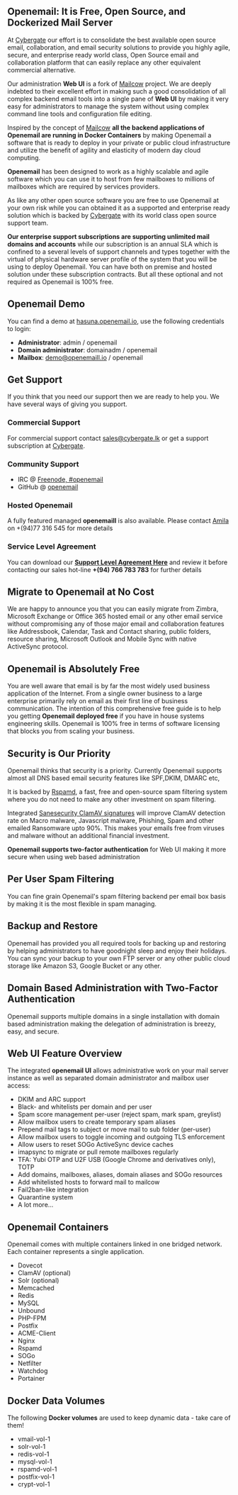 ## **Openemail: It is Free, Open Source, and Dockerized Mail Server**

At [Cybergate](https://cybergate.lk) our effort is to consolidate the best available open source email, collaboration, and email security solutions to provide you highly agile, secure, and enterprise ready world class, Open Source email and collaboration platform that can easily replace any other equivalent commercial alternative.

Our administration **Web UI** is a fork of [Mailcow](https://mailcow.email/) project. We are deeply indebted to their excellent effort in making such a good consolidation of all complex backend  email tools into a single pane of **Web UI** by making it very easy for administrators to manage the system without using complex command line tools and configuration file editing.

Inspired by the concept of [Mailcow](https://mailcow.email/) **all the backend applications of Openemail are running in Docker Containers** by making Openemail a software that is ready to deploy in your private or public cloud infrastructure and utilize the benefit of agility and elasticity of modern day cloud computing.

**Openemail** has been designed to work as a highly scalable and agile software which you can use it to host from few mailboxes to millions of mailboxes which are required by services providers.  

As like any other  open source software  you are  free to use Openemail at your own risk while you can obtained it as a supported and enterprise ready solution which is backed by [Cybergate](https://cybergate.lk) with its world class open source support team.

**Our enterprise support  subscriptions are supporting unlimited mail domains and accounts** while our subscription is an annual SLA which is confined to a several levels of support channels and types together with the virtual of physical hardware  server profile of the system that you will be using to deploy Openemail. You can have both on premise and hosted solution under these subscription contracts. But all these optional and not required as Openemail is 100% free.

## **Openemail Demo**

You can find a demo at [hasuna.openemail.io](https://hasuna.openemail.io), use the following credentials to login:

- **Administrator**: admin / openemail
- **Domain administrator**: domainadm / openemail
- **Mailbox**: demo@openemaill.io / openemail

## **Get Support**

If you think that you need our support then we are ready to help you. We have several ways of giving you support.

### **Commercial Support**

For commercial support contact [sales@cybergate.lk](mailto:sales@cybergate.lk) or get a support subscription at [Cybergate](https://www.cybergate.lk/solutions).

### **Community Support**

- IRC @ [Freenode, #openemail](irc://irc.freenode.org:6667/openemail)
- GitHub @ [openemail](https://github.com/openemail/openemail)

### **Hosted Openemail**

A fully featured managed **openemaill** is also available. Please contact [Amila](https://www.linkedin.com/in/amila-m-kothalawala-87357152/) on +(94)77 316 545 for more details

### **Service Level Agreement**

You can download our **[Support Level Agreement Here](https://openemail.io/sla/cybergate-openemail-sla-v1.pdf)** and review it before contacting our sales hot-line **+(94) 766 783 783** for further details

## **Migrate to Openemail at No Cost**

We are happy to announce you that you can easily migrate from Zimbra, Microsoft Exchange  or Office 365 hosted email or any other email service without compromising any of those major email and collaboration features like Addressbook, Calendar, Task and Contact sharing, public folders, resource sharing, Microsoft Outlook and Mobile Sync with native ActiveSync protocol.

## **Openemail is Absolutely Free**

You are well aware that email is by far the most widely used business application of the Internet. From a single owner business to a large enterprise primarily rely on email as their first line of business communication. The intention of this comprehensive free guide is to help you getting **Openemail deployed free** if you have in house systems engineering skills. Openemail is 100% free in terms of software licensing that blocks you from scaling your business.

## **Security is Our Priority**

Openemail thinks that security is a priority. Currently Openemail supports almost all DNS based email security features like SPF,DKIM, DMARC etc,

It is backed by [Rspamd](https://rspamd.com/), a fast, free and open-source spam filtering system where you do not need to make any other investment on spam filtering.

Integrated [Sanesecurity ClamAV signatures](https://sanesecurity.com/improve-the-detection-rate-up-to-90-of-clamav-antivirus-by-adding-sanesecurity-clamav-signatures/) will improve ClamAV detection rate on Macro malware, Javascript malware, Phishing, Spam and other emailed Ransomware upto 90%. This makes your emails free from viruses and malware without an additional financial investment.

**Openemail supports two-factor authentication** for Web UI making it more secure when using web based administration

## **Per User Spam Filtering**

You can fine grain Openemail's spam filtering backend per email box basis by making it is the most flexible in spam managing.

## **Backup and Restore**

Openemail has provided you  all required tools for backing up and restoring by helping administrators to  have goodnight sleep and enjoy their holidays. You can sync your backup to your own FTP server or any other public cloud storage like Amazon S3, Google Bucket or any other.

## **Domain Based Administration with Two-Factor Authentication**

Openemail supports multiple domains in a single installation with domain based administration making the delegation of administration is breezy, easy, and secure.

## **Web UI Feature Overview**

The integrated **openemail UI** allows administrative work on your mail server instance as well as separated domain administrator and mailbox user access:

- DKIM and ARC support
- Black- and whitelists per domain and per user
- Spam score management per-user (reject spam, mark spam, greylist)
- Allow mailbox users to create temporary spam aliases
- Prepend mail tags to subject or move mail to sub folder (per-user)
- Allow mailbox users to toggle incoming and outgoing TLS enforcement
- Allow users to reset SOGo ActiveSync device caches
- imapsync to migrate or pull remote mailboxes regularly
- TFA: Yubi OTP and U2F USB (Google Chrome and derivatives only), TOTP
- Add domains, mailboxes, aliases, domain aliases and SOGo resources
- Add whitelisted hosts to forward mail to mailcow
- Fail2ban-like integration
- Quarantine system
- A lot more...

## **Openemail Containers**

Openemail comes with multiple containers linked in one bridged network. Each container represents a single application.

- Dovecot
- ClamAV (optional)
- Solr (optional)
- Memcached
- Redis
- MySQL
- Unbound
- PHP-FPM
- Postfix
- ACME-Client
- Nginx
- Rspamd
- SOGo
- Netfilter
- Watchdog
- Portainer

## **Docker Data Volumes**

The following **Docker volumes** are used to keep dynamic data - take care of them!

- vmail-vol-1
- solr-vol-1
- redis-vol-1
- mysql-vol-1
- rspamd-vol-1
- postfix-vol-1
- crypt-vol-1
